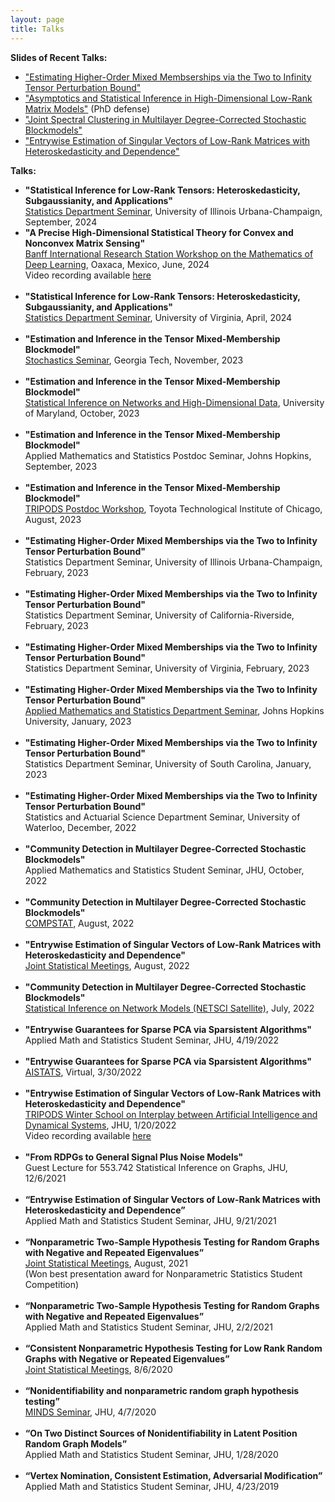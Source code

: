 ```yaml
---
layout: page
title: Talks
---
```

<b>Slides of Recent Talks:</b>
<ul>
<li><a href = "{{ BASE_PATH }}/assets/tensors.pdf">"Estimating Higher-Order Mixed Membserships via the Two to Infinity Tensor Perturbation Bound"</a></li>
<li><a href = "{{ BASE_PATH }}/assets/defense.pdf">"Asymptotics and Statistical Inference in High-Dimensional Low-Rank Matrix Models"</a> (PhD defense)</li>
<li><a href = "{{ BASE_PATH }}/assets/multilayerDCSBM.pdf">"Joint Spectral Clustering in Multilayer Degree-Corrected Stochastic Blockmodels"</a></li>
<li><a href = "{{ BASE_PATH }}/assets/entrywise.pdf">"Entrywise Estimation of Singular Vectors of Low-Rank Matrices with Heteroskedasticity and Dependence"</a></li>
</ul>

<b>Talks:</b>
<ul>
<li><b>"Statistical Inference for Low-Rank Tensors: Heteroskedasticity, Subgaussianity, and Applications"</b><br />
<a href = "https://calendars.illinois.edu/detail/1439?eventId=33501616">Statistics Department Seminar</a>, University of Illinois Urbana-Champaign, September, 2024<br />
</li>
<li><b>"A Precise High-Dimensional Statistical Theory for Convex and Nonconvex Matrix Sensing"</b><br />
<a href = "https://www.birs.ca/events/2024/5-day-workshops/24w5297">Banff International Research Station Workshop on the Mathematics of Deep Learning</a>, Oaxaca, Mexico, June, 2024<br/>
Video recording available <a href = "https://www.birs.ca/events/2024/5-day-workshops/24w5297/videos/watch/202406101430-Agterberg.html">here</a>
</li>
<br />
<li><b>"Statistical Inference for Low-Rank Tensors: Heteroskedasticity, Subgaussianity, and Applications"</b><br />
<a href = "https://statistics.as.virginia.edu/scheduled-colloquia">Statistics Department Seminar</a>, University of Virginia, April, 2024<br/>
</li>
<br />
<li><b>"Estimation and Inference in the Tensor Mixed-Membership Blockmodel"</b><br />
<a href = "https://math.gatech.edu/seminars-colloquia/series/stochastics-seminar/joshua-agterberg-20231102">Stochastics Seminar</a>, Georgia Tech, November, 2023<br/>
</li>
<br />
<li><b>"Estimation and Inference in the Tensor Mixed-Membership Blockmodel"</b><br />
<a href = "https://brinmrc.umd.edu/programs/workshops/fall23/fall23-workshop-statistics.html">Statistical Inference on Networks and High-Dimensional Data</a>, University of Maryland, October, 2023<br/>
</li>
<br />
<li><b>"Estimation and Inference in the Tensor Mixed-Membership Blockmodel"</b><br />
Applied Mathematics and Statistics Postdoc Seminar, Johns Hopkins, September, 2023<br/>
</li>
<br />
<li><b>"Estimation and Inference in the Tensor Mixed-Membership Blockmodel"</b><br />
<a href = "https://sites.google.com/view/tripods-postdoc-workshop/home?authuser=0">TRIPODS Postdoc Workshop</a>, Toyota Technological Institute of Chicago, August, 2023<br/>
</li>
<br />
<li><b>"Estimating Higher-Order Mixed Memberships via the Two to Infinity Tensor Perturbation Bound"</b><br />
Statistics Department Seminar, University of Illinois Urbana-Champaign, February, 2023<br/>
</li>
<br />
<li><b>"Estimating Higher-Order Mixed Memberships via the Two to Infinity Tensor Perturbation Bound"</b><br />
Statistics Department Seminar, University of California-Riverside, February, 2023<br/>
</li>
<br />
<li><b>"Estimating Higher-Order Mixed Memberships via the Two to Infinity Tensor Perturbation Bound"</b><br />
Statistics Department Seminar, University of Virginia, February, 2023<br/>
</li>
<br />
<li><b>"Estimating Higher-Order Mixed Memberships via the Two to Infinity Tensor Perturbation Bound"</b><br />
<a href = "https://engineering.jhu.edu/ams/event/ams-weekly-seminar-phd-candidate-joshua-agterberg/">Applied Mathematics and Statistics Department Seminar</a>, Johns Hopkins University, January, 2023<br/>
</li>
<br />
<li><b>"Estimating Higher-Order Mixed Memberships via the Two to Infinity Tensor Perturbation Bound"</b><br />
Statistics Department Seminar, University of South Carolina, January, 2023<br/>
</li>
<br />
<li><b>"Estimating Higher-Order Mixed Memberships via the Two to Infinity Tensor Perturbation Bound"</b><br />
Statistics and Actuarial Science Department Seminar, University of Waterloo, December, 2022<br/>
</li>
<br />
<li><b>"Community Detection in Multilayer Degree-Corrected Stochastic Blockmodels"</b><br />
Applied Mathematics and Statistics Student Seminar, JHU, October, 2022<br/>
</li>
<br />
<li><b>"Community Detection in Multilayer Degree-Corrected Stochastic Blockmodels"</b><br />
<a href = "http://www.compstat2022.org/">COMPSTAT</a>, August, 2022<br/>
</li>
<br />
<li><b>"Entrywise Estimation of Singular Vectors of Low-Rank Matrices with Heteroskedasticity and Dependence"</b><br />
<a href = "https://ww2.amstat.org/meetings/jsm/2022/onlineprogram/AbstractDetails.cfm?abstractid=323612">Joint Statistical Meetings</a>, August, 2022 <br/>
</li>
<br />
<li><b>"Community Detection in Multilayer Degree-Corrected Stochastic Blockmodels"</b><br />
<a href = "https://sinm.network/">Statistical Inference on Network Models (NETSCI Satellite)</a>, July, 2022<br/>
</li>
<br />
<li><b>"Entrywise Guarantees for Sparse PCA via Sparsistent Algorithms"</b><br />
Applied Math and Statistics Student Seminar, JHU, 4/19/2022
</li>
<br />
<li><b>"Entrywise Guarantees for Sparse PCA via Sparsistent Algorithms"</b><br />
<a href = "../assets/sparse_PCA_poster.png">AISTATS</a>, Virtual, 3/30/2022
</li>
<br />
<li><b>"Entrywise Estimation of Singular Vectors of Low-Rank Matrices with Heteroskedasticity and Dependence"</b><br />
<a href = "https://www.minds.jhu.edu/2022-tripods-winter-school-workshop-on-interplay-between-machine-learning-and-dynamical-systems/">TRIPODS Winter School on Interplay between Artificial Intelligence and Dynamical Systems</a>, JHU, 1/20/2022<br />
Video recording available <a href = "https://www.youtube.com/watch?v=2E0Oyt0tA50&ab_channel=JHUMathematicalInstituteforDataScience">here</a>
</li>
<br />
<li><b>"From RDPGs to General Signal Plus Noise Models"</b><br />
Guest Lecture for 553.742 Statistical Inference on Graphs, JHU, 12/6/2021
</li>
<br />
<li><b>“Entrywise Estimation of Singular Vectors of Low-Rank Matrices with Heteroskedasticity and Dependence”</b><br />
Applied Math and Statistics Student Seminar, JHU, 9/21/2021
</li>
<br />
<li><b>“Nonparametric Two-Sample Hypothesis Testing for Random Graphs with Negative and Repeated Eigenvalues”</b><br />
<a href="https://ww2.amstat.org/meetings/jsm/2021/onlineprogram/AbstractDetails.cfm?abstractid=317274">Joint Statistical Meetings</a>, August, 2021 <br />
(Won best presentation award for Nonparametric Statistics Student Competition)
</li>
<br />
<li><b>“Nonparametric Two-Sample Hypothesis Testing for Random Graphs with Negative and Repeated Eigenvalues”</b> <br />
Applied Math and Statistics Student Seminar, JHU, 2/2/2021
</li>
<br />
<li><b>“Consistent Nonparametric Hypothesis Testing for Low Rank Random Graphs with Negative or Repeated Eigenvalues”</b> <br />
<a href = "https://ww2.amstat.org/meetings/jsm/2020/onlineprogram/AbstractDetails.cfm?abstractid=312498">Joint Statistical Meetings</a>, 8/6/2020
</li>
<br />
<li><b>“Nonidentifiability and nonparametric random graph hypothesis testing”</b><br />
<a href = "https://www.minds.jhu.edu/event/joshua-agterberg-nonidentifiability-and-nonparametric-random-graph-hypothesis-testing/">MINDS Seminar</a>, JHU, 4/7/2020
</li>
<br />
<li><b>“On Two Distinct Sources of Nonidentifiability in Latent Position Random Graph Models”</b><br />
 Applied Math and Statistics Student Seminar, JHU, 1/28/2020
</li>
<br />
<li><b>“Vertex Nomination, Consistent Estimation, Adversarial Modification”</b><br />
Applied Math and Statistics Student Seminar, JHU, 4/23/2019
</li>
</ul>
 
